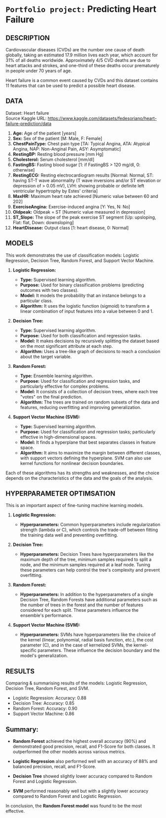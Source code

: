 # `Portfolio project:` Predicting Heart Failure 

## DESCRIPTION
Cardiovascular diseases (CVDs) are the number one cause of death globally, taking an estimated 17.9 million lives each year, which account for 31% of all deaths worldwide. Approximately 4/5 CVD deaths are due to heart attacks and strokes, and one-third of these deaths occur prematurely in people under 70 years of age. 

Heart failure is a common event caused by CVDs and this dataset contains 11 features that can be used to predict a possible heart disease.

## DATA
Dataset: Heart failure <br>
Source Kaggle URL: https://www.kaggle.com/datasets/fedesoriano/heart-failure-prediction/data


1. **Age:** Age of the patient [years]
2. **Sex:** Sex of the patient [M: Male, F: Female]
3. **ChestPainType:** Chest pain type [TA: Typical Angina, ATA: Atypical Angina, NAP: Non-Anginal Pain, ASY: Asymptomatic]
4. **RestingBP:** Resting blood pressure [mm Hg]
5. **Cholesterol:** Serum cholesterol [mm/dl]
6. **FastingBS:** Fasting blood sugar [1: if FastingBS > 120 mg/dl, 0: otherwise]
7. **RestingECG:** Resting electrocardiogram results [Normal: Normal, ST: having ST-T wave abnormality (T wave inversions and/or ST elevation or depression of > 0.05 mV), LVH: showing probable or definite left ventricular hypertrophy by Estes' criteria]
8. **MaxHR:** Maximum heart rate achieved [Numeric value between 60 and 202]
9. **ExerciseAngina:** Exercise-induced angina [Y: Yes, N: No]
10. **Oldpeak:** Oldpeak = ST [Numeric value measured in depression]
11. **ST_Slope:** The slope of the peak exercise ST segment [Up: upsloping, Flat: flat, Down: downsloping]
12. **HeartDisease:** Output class [1: heart disease, 0: Normal]

## MODELS 
This work demonstrates the use of classification models: Logistic Regression, Decision Tree, Random Forest, and Support Vector Machine. 

1. **Logistic Regression:**
   - **Type:** Supervised learning algorithm.
   - **Purpose:** Used for binary classification problems (predicting outcomes with two classes).
   - **Model:** It models the probability that an instance belongs to a particular class.
   - **Algorithm:** It uses the logistic function (sigmoid) to transform a linear combination of input features into a value between 0 and 1.

2. **Decision Tree:**
   - **Type:** Supervised learning algorithm.
   - **Purpose:** Used for both classification and regression tasks.
   - **Model:** It makes decisions by recursively splitting the dataset based on the most significant attribute at each step.
   - **Algorithm:** Uses a tree-like graph of decisions to reach a conclusion about the target variable.

3. **Random Forest:**
   - **Type:** Ensemble learning algorithm.
   - **Purpose:** Used for classification and regression tasks, and particularly effective for complex problems.
   - **Model:** It consists of a collection of decision trees, where each tree "votes" on the final prediction.
   - **Algorithm:** The trees are trained on random subsets of the data and features, reducing overfitting and improving generalization.

4. **Support Vector Machine (SVM):**
   - **Type:** Supervised learning algorithm.
   - **Purpose:** Used for classification and regression tasks; particularly effective in high-dimensional spaces.
   - **Model:** It finds a hyperplane that best separates classes in feature space.
   - **Algorithm:** It aims to maximize the margin between different classes, with support vectors defining the hyperplane. SVM can also use kernel functions for nonlinear decision boundaries.

Each of these algorithms has its strengths and weaknesses, and the choice depends on the characteristics of the data and the goals of the analysis.



## HYPERPARAMETER OPTIMSATION
This is an important aspect of fine-tuning machine learning models. 

1. **Logistic Regression:**
   - **Hyperparameters:** Common hyperparameters include regularization strength (lambda or C), which controls the trade-off between fitting the training data well and preventing overfitting.

2. **Decision Tree:**
   - **Hyperparameters:** Decision Trees have hyperparameters like the maximum depth of the tree, minimum samples required to split a node, and the minimum samples required at a leaf node. Tuning these parameters can help control the tree's complexity and prevent overfitting.

3. **Random Forest:**
   - **Hyperparameters:** In addition to the hyperparameters of a single Decision Tree, Random Forests have additional parameters such as the number of trees in the forest and the number of features considered for each split. These parameters influence the ensemble's performance.

4. **Support Vector Machine (SVM):**
   - **Hyperparameters:** SVMs have hyperparameters like the choice of the kernel (linear, polynomial, radial basis function, etc.), the cost parameter (C), and in the case of kernelized SVMs, the kernel-specific parameters. These influence the decision boundary and the model's generalization.

## RESULTS

Comparing & summarising results of the models: Logistic Regression, Decision Tree, Random Forest, and SVM.

- Logistic Regression: Accuracy: 0.88
- Decision Tree: Accuracy: 0.85
- Random Forest: Accuracy: 0.90
- Support Vector Machine: 0.86 

## Summary:
- **Random Forest** achieved the highest overall accuracy (90%) and demonstrated good precision, recall, and F1-Score for both classes. It outperformed the other models across various metrics.

- **Logistic Regression** also performed well with an accuracy of 88% and balanced precision, recall, and F1-Score.

- **Decision Tree** showed slightly lower accuracy compared to Random Forest and Logistic Regression.

- **SVM** performed reasonably well but with a slightly lower accuracy compared to Random Forest and Logistic Regression.

In conclusion, the **Random Forest model** was found to be the most effective.   




